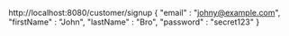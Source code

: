 http://localhost:8080/customer/signup
{
"email" : "johny@example.com",
"firstName" : "John",
"lastName" : "Bro",
"password" : "secret123"
}